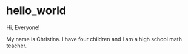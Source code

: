 # hello_world

Hi, Everyone!

My name is Christina.  I have four children and I am a high school math teacher.
